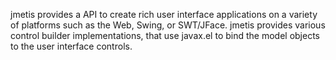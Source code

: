 jmetis provides a API to create rich user interface applications on a variety of platforms such as the Web, Swing, or SWT/JFace. jmetis provides various control builder implementations, that use javax.el to bind the model objects to the user interface controls.